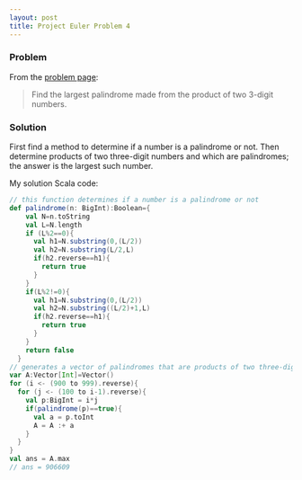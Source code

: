 ```yaml
--- 
layout: post
title: Project Euler Problem 4 
---
```


### Problem 
From the [problem page](https://projecteuler.net/problem=4):
> Find the largest palindrome made from the product of two 3-digit numbers.

### Solution 
First find a method to determine if a number is a palindrome or not. Then determine products of two three-digit numbers and which are
palindromes; the answer is the largest such number. 

My solution Scala code:
```scala
// this function determines if a number is a palindrome or not
def palindrome(n: BigInt):Boolean={
    val N=n.toString
    val L=N.length
    if (L%2==0){
      val h1=N.substring(0,(L/2))
      val h2=N.substring(L/2,L)
      if(h2.reverse==h1){
        return true
      }
    }
    if(L%2!=0){ 
      val h1=N.substring(0,(L/2)) 
      val h2=N.substring((L/2)+1,L)
      if(h2.reverse==h1){
        return true
      }
    }
    return false
  }
// generates a vector of palindromes that are products of two three-digit numbers
var A:Vector[Int]=Vector()
for (i <- (900 to 999).reverse){
  for (j <- (100 to i-1).reverse){
    val p:BigInt = i*j
    if(palindrome(p)==true){
      val a = p.toInt
      A = A :+ a 
    }
  }
}
val ans = A.max 
// ans = 906609
```
